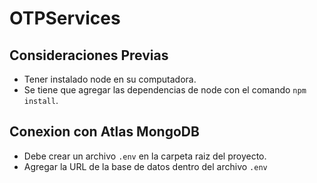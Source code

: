 # OTPServices
## Consideraciones Previas
* Tener instalado node en su computadora.
* Se tiene que agregar las dependencias de node con el comando `npm install`.
## Conexion con Atlas MongoDB
* Debe crear un archivo `.env` en la carpeta raiz del proyecto.
* Agregar la URL de la base de datos dentro del archivo `.env`
